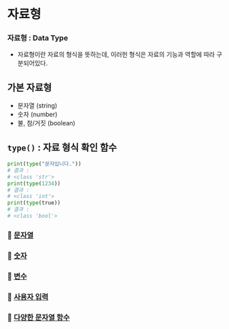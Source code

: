 # 자료형

### 자료형 : Data Type

- 자료형이란 자료의 형식을 뜻하는데, 이러헌 형식은 자료의 기능과 역할에 따라 구분되어있다.

## 가본 자료형

- 문자열 (string)
- 숫자 (number)
- 불, 참/거짓 (boolean)

## `type()` : 자료 형식 확인 함수

```python
print(type("문자입니다."))
# 결과 : 
# <class 'str'>
print(type(1234))
# 결과 : 
# <class 'int'>
print(type(true))
# 결과 : 
# <class 'bool'>
```

### 📌 [문자열](./string)
### 📌 [숫자](./number)
### 📌 [변수](./variable)
### 📌 [사용자 입력](./input)
### 📌 [다양한 문자열 함수](./other_functions)